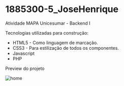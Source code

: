 # 1885300-5_JoseHenrique
Atividade MAPA Unicesumar - Backend I

Tecnologias utilizadas para construção:
- HTML5 - Como linguagem de marcação.
- CSS3 - Para estilização de todos os componentes.
- Javascript
- PHP

Preview do projeto

![home](https://user-images.githubusercontent.com/89668742/131200284-c2b6489e-6f57-4a81-af99-c49912fac445.png)
